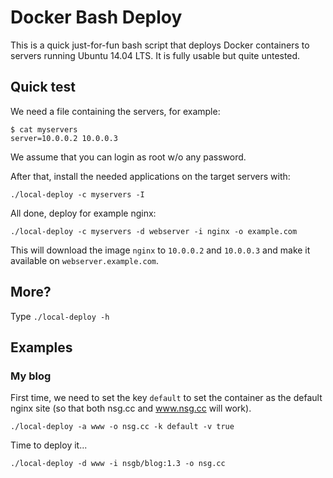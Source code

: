 # Docker Bash Deploy

This is a quick just-for-fun bash script that deploys Docker containers to servers running Ubuntu 14.04 LTS. It is fully usable but quite untested.

## Quick test

We need a file containing the servers, for example:
```
$ cat myservers
server=10.0.0.2 10.0.0.3
```
We assume that you can login as root w/o any password.

After that, install the needed applications on the target servers with:

`./local-deploy -c myservers -I`

All done, deploy for example nginx:

`./local-deploy -c myservers -d webserver -i nginx -o example.com`

This will download the image `nginx` to `10.0.0.2` and `10.0.0.3` and make it available on `webserver.example.com`.

## More?

Type `./local-deploy -h`

## Examples

### My blog

First time, we need to set the key `default` to set the container as the default nginx site
(so that both nsg.cc and www.nsg.cc will work).

```
./local-deploy -a www -o nsg.cc -k default -v true
```

Time to deploy it...

```
./local-deploy -d www -i nsgb/blog:1.3 -o nsg.cc
```
